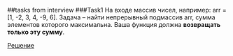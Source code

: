 ##tasks from interview
###Task1
На входе массив чисел, например: arr = [1, -2, 3, 4, -9, 6].
Задача – найти непрерывный подмассив arr, сумма элементов которого максимальна.
Ваша функция должна **возвращать только эту сумму**.

[Решение](https://github.com/rublin/InterviewTasks/blob/master/src/arrays/TheBiggestSum.java)
